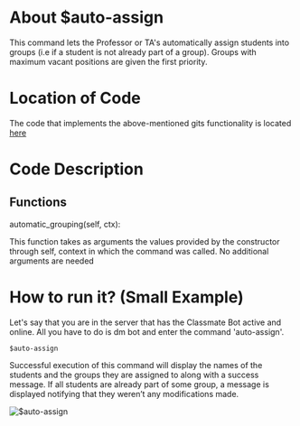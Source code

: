 # About $auto-assign
This command lets the Professor or TA's automatically assign students into groups (i.e if a student is not already part of a group).
Groups with maximum vacant positions are given the first priority.

# Location of Code
The code that implements the above-mentioned gits functionality is located [here](https://github.com/chandur626/ClassMateBot/blob/main/cogs/groups.py)

# Code Description
## Functions
automatic_grouping(self, ctx): <br>

This function takes as arguments the values provided by the constructor through self, context in which the command was called. No additional arguments are needed

# How to run it? (Small Example)
Let's say that you are in the server that has the Classmate Bot active and online. All you have to do is dm bot and
enter the command 'auto-assign'.
```
$auto-assign
```
Successful execution of this command will display the names of the students and the groups they are assigned to along with a success message.
If all students are already part of some group, a message is displayed notifying that they weren’t any modifications made.

![$auto-assign](https://github.com/chandur626/ClassMateBot/blob/main/data/media/Auto-grouping.gif)
